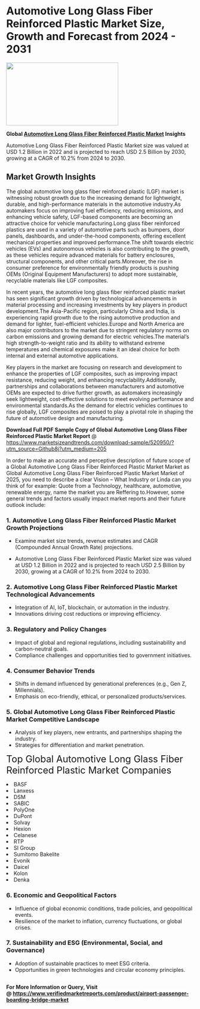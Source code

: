 <H1>Automotive Long Glass Fiber Reinforced Plastic Market Size, Growth and Forecast from 2024 - 2031</H1><img class="aligncenter size-medium wp-image-584254" src="https://thirdeyenews.in/wp-content/uploads/2024/09/Global-Market-Research-300x168.jpeg" alt="" width="300" height="168" /><p><strong>Global&nbsp;<a href="https://www.marketsizeandtrends.com/download-sample/520950/?utm_source=Github8j?utm_medium=205">Automotive Long Glass Fiber Reinforced Plastic Market</a> Insights</strong></p><p>Automotive Long Glass Fiber Reinforced Plastic Market size was valued at USD 1.2 Billion in 2022 and is projected to reach USD 2.5 Billion by 2030, growing at a CAGR of 10.2% from 2024 to 2030.</p><p><h2>Market Growth Insights</h2> <p>The global automotive long glass fiber reinforced plastic (LGF) market is witnessing robust growth due to the increasing demand for lightweight, durable, and high-performance materials in the automotive industry.As automakers focus on improving fuel efficiency, reducing emissions, and enhancing vehicle safety, LGF-based components are becoming an attractive choice for vehicle manufacturing.Long glass fiber reinforced plastics are used in a variety of automotive parts such as bumpers, door panels, dashboards, and under-the-hood components, offering excellent mechanical properties and improved performance.The shift towards electric vehicles (EVs) and autonomous vehicles is also contributing to the growth, as these vehicles require advanced materials for battery enclosures, structural components, and other critical parts.Moreover, the rise in consumer preference for environmentally friendly products is pushing OEMs (Original Equipment Manufacturers) to adopt more sustainable, recyclable materials like LGF composites.</p> <p>In recent years, the automotive long glass fiber reinforced plastic market has seen significant growth driven by technological advancements in material processing and increasing investments by key players in product development.The Asia-Pacific region, particularly China and India, is experiencing rapid growth due to the rising automotive production and demand for lighter, fuel-efficient vehicles.Europe and North America are also major contributors to the market due to stringent regulatory norms on carbon emissions and growing demand for electric vehicles.The material’s high strength-to-weight ratio and its ability to withstand extreme temperatures and chemical exposures make it an ideal choice for both internal and external automotive applications.</p> <p>Key players in the market are focusing on research and development to enhance the properties of LGF composites, such as improving impact resistance, reducing weight, and enhancing recyclability.Additionally, partnerships and collaborations between manufacturers and automotive OEMs are expected to drive further growth, as automakers increasingly seek lightweight, cost-effective solutions to meet evolving performance and environmental standards.As the demand for electric vehicles continues to rise globally, LGF composites are poised to play a pivotal role in shaping the future of automotive design and manufacturing.</p> <p><span class=""><strong>Download Full PDF Sample Copy of Global Automotive Long Glass Fiber Reinforced Plastic Market Report</strong> @ <a href="https://www.marketsizeandtrends.com/download-sample/520950/?utm_source=Github8j?utm_medium=205" target="_blank">https://www.marketsizeandtrends.com/download-sample/520950/?utm_source=Github8j?utm_medium=205</a></span></p><p>In order to make an accurate and perceptive description of future scope of a Global&nbsp;Automotive Long Glass Fiber Reinforced Plastic Market Market as Global&nbsp;Automotive Long Glass Fiber Reinforced Plastic Market Market of 2025, you need to describe a clear Vision &ndash; What Industry or Linda can you think of for example: Quote from a Technology, healthcare, automotive, renewable energy, name the market you are Reffering to.However, some general trends and factors usually impact market reports and their future outlook include:</p><h3>1.&nbsp;<strong>Automotive Long Glass Fiber Reinforced Plastic Market Growth Projections</strong></h3><ul><li>Examine market size trends, revenue estimates and CAGR (Compounded Annual Growth Rate) projections.</li><li><p>Automotive Long Glass Fiber Reinforced Plastic Market size was valued at USD 1.2 Billion in 2022 and is projected to reach USD 2.5 Billion by 2030, growing at a CAGR of 10.2% from 2024 to 2030.</p></li></ul><h3>2.&nbsp;<strong>Automotive Long Glass Fiber Reinforced Plastic Market Technological Advancements</strong></h3><ul><li>Integration of AI, IoT, blockchain, or automation in the industry.</li><li>Innovations driving cost reductions or improving efficiency.</li></ul><h3>3.&nbsp;<strong>Regulatory and Policy Changes</strong></h3><ul><li>Impact of global and regional regulations, including sustainability and carbon-neutral goals.</li><li>Compliance challenges and opportunities tied to government initiatives.</li></ul><h3>4.&nbsp;<strong>Consumer Behavior Trends</strong></h3><ul><li>Shifts in demand influenced by generational preferences (e.g., Gen Z, Millennials).</li><li>Emphasis on eco-friendly, ethical, or personalized products/services.</li></ul><h3>5.&nbsp;<strong>Global Automotive Long Glass Fiber Reinforced Plastic Market Competitive Landscape</strong></h3><ul><li>Analysis of key players, new entrants, and partnerships shaping the industry.</li><li>Strategies for differentiation and market penetration.</li></ul><p data-pm-slice="1 1 []"><span style="color: inherit; font-family: inherit; font-size: 25px;">Top Global Automotive Long Glass Fiber Reinforced Plastic Market Companies</span></p><div class="" data-test-id=""><p><li>BASF</li><li> Lanxess</li><li> DSM</li><li> SABIC</li><li> PolyOne</li><li> DuPont</li><li> Solvay</li><li> Hexion</li><li> Celanese</li><li> RTP</li><li> SI Group</li><li> Sumitomo Bakelite</li><li> Evonik</li><li> Daicel</li><li> Kolon</li><li> Denka</li></p></div><h3>6.&nbsp;<strong>Economic and Geopolitical Factors</strong></h3><ul><li>Influence of global economic conditions, trade policies, and geopolitical events.</li><li>Resilience of the market to inflation, currency fluctuations, or global crises.</li></ul><h3>7.&nbsp;<strong>Sustainability and ESG (Environmental, Social, and Governance)</strong></h3><ul><li>Adoption of sustainable practices to meet ESG criteria.</li><li>Opportunities in green technologies and circular economy principles.</li></ul><h2><strong style="font-size: 14px;">For More Information or Query, Visit @&nbsp;</strong><a style="background-color: #ffffff; font-size: 14px;" href="https://www.marketsizeandtrends.com/report/automotive-long-glass-fiber-reinforced-plastic-market/" target="_blank">https://www.verifiedmarketreports.com/product/airport-passenger-boarding-bridge-market</a></h2>